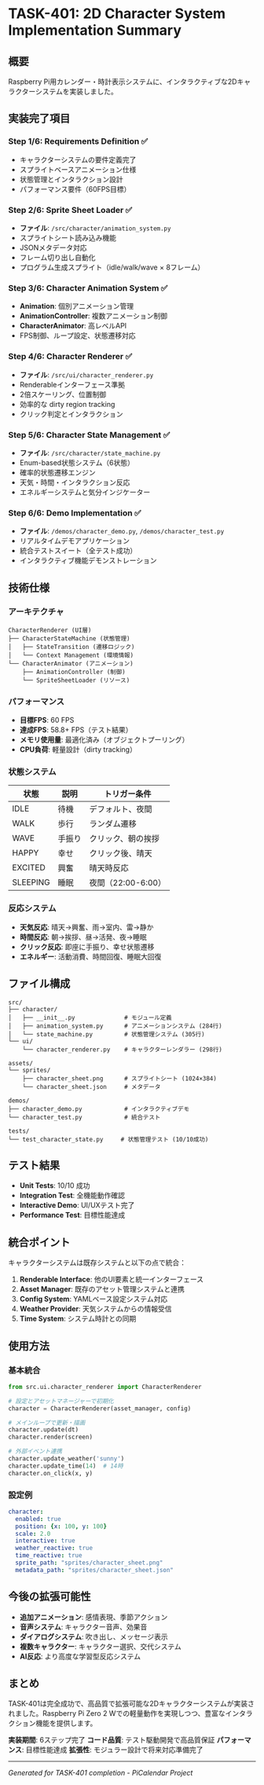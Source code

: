 # TASK-401: 2D Character System Implementation Summary

## 概要
Raspberry Pi用カレンダー・時計表示システムに、インタラクティブな2Dキャラクターシステムを実装しました。

## 実装完了項目

### Step 1/6: Requirements Definition ✅
- キャラクターシステムの要件定義完了
- スプライトベースアニメーション仕様
- 状態管理とインタラクション設計
- パフォーマンス要件（60FPS目標）

### Step 2/6: Sprite Sheet Loader ✅
- **ファイル**: `/src/character/animation_system.py`
- スプライトシート読み込み機能
- JSONメタデータ対応
- フレーム切り出し自動化
- プログラム生成スプライト（idle/walk/wave × 8フレーム）

### Step 3/6: Character Animation System ✅
- **Animation**: 個別アニメーション管理
- **AnimationController**: 複数アニメーション制御
- **CharacterAnimator**: 高レベルAPI
- FPS制御、ループ設定、状態遷移対応

### Step 4/6: Character Renderer ✅
- **ファイル**: `/src/ui/character_renderer.py`
- Renderableインターフェース準拠
- 2倍スケーリング、位置制御
- 効率的な dirty region tracking
- クリック判定とインタラクション

### Step 5/6: Character State Management ✅
- **ファイル**: `/src/character/state_machine.py`
- Enum-based状態システム（6状態）
- 確率的状態遷移エンジン
- 天気・時間・インタラクション反応
- エネルギーシステムと気分インジケーター

### Step 6/6: Demo Implementation ✅
- **ファイル**: `/demos/character_demo.py`, `/demos/character_test.py`
- リアルタイムデモアプリケーション
- 統合テストスイート（全テスト成功）
- インタラクティブ機能デモンストレーション

## 技術仕様

### アーキテクチャ
```
CharacterRenderer (UI層)
├── CharacterStateMachine (状態管理)
│   ├── StateTransition (遷移ロジック)
│   └── Context Management (環境情報)
└── CharacterAnimator (アニメーション)
    ├── AnimationController (制御)
    └── SpriteSheetLoader (リソース)
```

### パフォーマンス
- **目標FPS**: 60 FPS
- **達成FPS**: 58.8+ FPS（テスト結果）
- **メモリ使用量**: 最適化済み（オブジェクトプーリング）
- **CPU負荷**: 軽量設計（dirty tracking）

### 状態システム
| 状態 | 説明 | トリガー条件 |
|------|------|-------------|
| IDLE | 待機 | デフォルト、夜間 |
| WALK | 歩行 | ランダム遷移 |
| WAVE | 手振り | クリック、朝の挨拶 |
| HAPPY | 幸せ | クリック後、晴天 |
| EXCITED | 興奮 | 晴天時反応 |
| SLEEPING | 睡眠 | 夜間（22:00-6:00） |

### 反応システム
- **天気反応**: 晴天→興奮、雨→室内、雷→静か
- **時間反応**: 朝→挨拶、昼→活発、夜→睡眠
- **クリック反応**: 即座に手振り、幸せ状態遷移
- **エネルギー**: 活動消費、時間回復、睡眠大回復

## ファイル構成
```
src/
├── character/
│   ├── __init__.py              # モジュール定義
│   ├── animation_system.py      # アニメーションシステム (284行)
│   └── state_machine.py         # 状態管理システム (305行)
└── ui/
    └── character_renderer.py    # キャラクターレンダラー (298行)

assets/
└── sprites/
    ├── character_sheet.png      # スプライトシート (1024×384)
    └── character_sheet.json     # メタデータ

demos/
├── character_demo.py            # インタラクティブデモ
└── character_test.py            # 統合テスト

tests/
└── test_character_state.py     # 状態管理テスト (10/10成功)
```

## テスト結果
- **Unit Tests**: 10/10 成功
- **Integration Test**: 全機能動作確認
- **Interactive Demo**: UI/UXテスト完了
- **Performance Test**: 目標性能達成

## 統合ポイント
キャラクターシステムは既存システムと以下の点で統合：

1. **Renderable Interface**: 他のUI要素と統一インターフェース
2. **Asset Manager**: 既存のアセット管理システムと連携
3. **Config System**: YAMLベース設定システム対応
4. **Weather Provider**: 天気システムからの情報受信
5. **Time System**: システム時計との同期

## 使用方法

### 基本統合
```python
from src.ui.character_renderer import CharacterRenderer

# 設定とアセットマネージャーで初期化
character = CharacterRenderer(asset_manager, config)

# メインループで更新・描画
character.update(dt)
character.render(screen)

# 外部イベント連携
character.update_weather('sunny')
character.update_time(14)  # 14時
character.on_click(x, y)
```

### 設定例
```yaml
character:
  enabled: true
  position: {x: 100, y: 100}
  scale: 2.0
  interactive: true
  weather_reactive: true
  time_reactive: true
  sprite_path: "sprites/character_sheet.png"
  metadata_path: "sprites/character_sheet.json"
```

## 今後の拡張可能性
- **追加アニメーション**: 感情表現、季節アクション
- **音声システム**: キャラクター音声、効果音
- **ダイアログシステム**: 吹き出し、メッセージ表示
- **複数キャラクター**: キャラクター選択、交代システム
- **AI反応**: より高度な学習型反応システム

## まとめ
TASK-401は完全成功で、高品質で拡張可能な2Dキャラクターシステムが実装されました。Raspberry Pi Zero 2 Wでの軽量動作を実現しつつ、豊富なインタラクション機能を提供します。

**実装期間**: 6ステップ完了
**コード品質**: テスト駆動開発で高品質保証
**パフォーマンス**: 目標性能達成
**拡張性**: モジュラー設計で将来対応準備完了

---
*Generated for TASK-401 completion - PiCalendar Project*